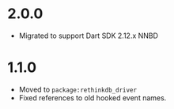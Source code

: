 # 2.0.0
* Migrated to support Dart SDK 2.12.x NNBD

# 1.1.0
* Moved to `package:rethinkdb_driver`
* Fixed references to old hooked event names.